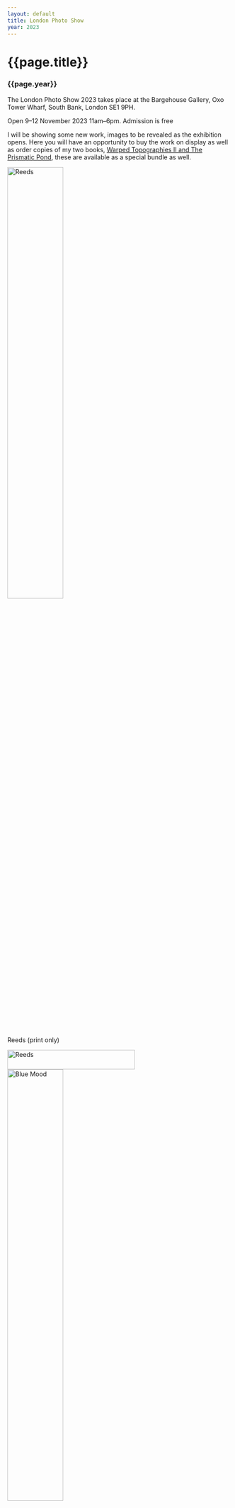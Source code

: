 ```yaml
---
layout: default
title: London Photo Show
year: 2023
---
```


# {{page.title}}

### {{page.year}}

The London Photo Show 2023 takes place at the Bargehouse Gallery, Oxo Tower Wharf, South Bank, London SE1 9PH.

Open 9–12 November 2023 11am–6pm. Admission is free

I will be showing some new work, images to be revealed as the exhibition opens. Here you will have an opportunity to buy the work on display as well as order copies of my two books, [Warped Topographies II and The Prismatic Pond](../books/warped-pond), these are available as a special bundle as well.



<img src="lps-01.webp" width="50%" height="50%" alt="Reeds" title="Reeds" />

Reeds (print only)

<a href="https://buy.stripe.com/4gw6p20Wcaj9cWQ9AQ">
	<img src="../assets/buy.svg" width="288px" height="44px" alt="Reeds" title="Reeds" />
</a>


<img src="lps-02.webp" width="50%" height="50%" alt="Blue Mood" title="Blue Mood" />

Blue Mood (print only)

<a href="https://buy.stripe.com/4gw6p20Wcaj9cWQ9AQ">
	<img src="../assets/buy.svg" width="288px" height="44px" alt="Blue Mood" title="Blue Mood" />
</a>


<img src="lps-03.webp" width="50%" height="50%" alt="Ripple Reflections" title="Ripple Reflections" />

Ripple Reflections (print only)

<a href="https://buy.stripe.com/4gw6p20Wcaj9cWQ9AQ">
	<img src="../assets/buy.svg" width="288px" height="44px" alt="Ripple Reflections" title="Ripple Reflections" />
</a>


![{{page.title}}](lps-04.webp "{{page.title}}")

Down is the New Up (print only)

<a href="https://buy.stripe.com/4gw6p20Wcaj9cWQ9AQ">
	<img src="../assets/buy.svg" width="288px" height="44px" alt="Down is the New Up" title="Down is the New Up" />
</a>

![{{page.title}}](lps-05.webp "{{page.title}}")

Weird Fishes (print only)

<a href="https://buy.stripe.com/4gw6p20Wcaj9cWQ9AQ">
	<img src="../assets/buy.svg" width="288px" height="44px" alt="Weird Fishes" title="Weird Fishes" />
</a>

![{{page.title}}](lps-06.webp "{{page.title}}")

I'll hit the bottom and escape (print only)

<a href="https://buy.stripe.com/4gw6p20Wcaj9cWQ9AQ">
	<img src="../assets/buy.svg" width="288px" height="44px" alt="I'll hit the bottom and escape" title="DI'll hit the bottom and escape" />
</a>

### Galleries

<div class="grid">
   <div>
   		<a href="ghosts-of-the-broomway">
			<img src="../assets/galleries/ghosts-of-the-broomway.webp" alt="Ghosts of the Broomway" title="Ghosts of the Broomway" />
			<span class="gallerytitle">Ghosts of the Broomway</span>
		</a>
   	</div>
   <div>
   		<a href="motion-stills">
			<img src="../assets/galleries/motion-stills.webp" alt="Motion Stills" title="Motion Stills" />
			<span class="gallerytitle">Motion Stills</span>
		</a>
   	</div>
   <div>
  	 <a href="obscured-perception">
			<img src="../assets/galleries/obscured-perception.webp" alt="Obscured Perception" title="Obscured Perception" />
			<span class="gallerytitle">Obscured Perception</span>
		</a>
  	</div>
   <div>
   		<a href="in-the-morning-soft-is-the-light">
			<img src="../assets/galleries/in-the-morning-soft-is-the-light.webp" alt="In the Morning, Soft is the Light" title="In the Morning, Soft is the Light" />
			<span class="gallerytitle">In the Morning,<br />Soft is the Light</span>
		</a>
	</div>
	<div>
		<a href="one-misty-may-morning-as-i-set-out">
			<img src="../assets/galleries/one-misty-may-morning-as-i-set-out.webp" alt="Shazam Home Screen" title="Shazam Home Screen" />
			<span class="gallerytitle">One Misty May Morning as I Set Out</span>
		</a>
	</div>
	<div>
		<a href="an-early-morning-walk-one-day-in-spring">
			<img src="../assets/galleries/an-early-morning-walk-one-day-in-spring.webp" alt="An Early Morning Walk, One Day in Spring" title="An Early Morning Walk, One Day in Spring" />
			<span class="gallerytitle">An Early Morning Walk, One Day in Spring</span>
		</a>
	</div>
	<div>
		<a href="warped-topographies">
			<img src="../assets/galleries/warped-topographies.webp" alt="Warped Topographies" title="Warped Topographies" />
			<span class="gallerytitle">Warped Topographies</span>
		</a>
	</div>
		<div>
		<a href="the-most-gigantic-lying-mouth-of-all-time-iii">
			<img src="../assets/galleries/the-most-gigantic-lying-mouth-of-all-time-iii.webp" alt="The Most Gigantic Lying Mouth of All Time III" title="The Most Gigantic Lying Mouth of All Time III" />
			<span class="gallerytitle">The Most Gigantic Lying Mouth of All Time III</span>
		</a>
	</div>
	<div>
		<a href="the-prismatic-pond">
			<img src="../assets/galleries/the-prismatic-pond.webp" alt="The Prismatic Pond" title="The Prismatic Pond" />
			<span class="gallerytitle">The Prismatic Pond</span>
		</a>
	</div>
	<div>
		<a href="life-in-a-glass-house">
			<img src="../assets/galleries/life-in-a-glass-house.webp" alt="Life in a Glass House" title="Life in a Glass House" />
			<span class="gallerytitle">Life in a Glass House</span>
		</a>
	</div>
		<div>
		<a href="abstract-grasses">
			<img src="../assets/galleries/abstract-grasses.webp" alt="Abstract Grasses" title="Abstract Grasses" />
			<span class="gallerytitle">Abstract Grasses</span>
		</a>
	</div>
	<div>
		<a href="those-lost-souls">
			<img src="../assets/galleries/those-lost-souls.webp" alt="Those Lost Souls" title="Those Lost Souls" />
			<span class="gallerytitle">Those Lost Souls</span>
		</a>
	</div>
	<div>
		<a href="intimate-lansdcapes">
			<img src="../assets/galleries/intimate-landscapes.webp" alt="Intimate Landscapes" title="Intimate Landscapes" />
			<span class="gallerytitle">Intimate Landscapes</span>
		</a>
	</div>
	<div>
		<a href="luxury-models">
			<img src="../assets/galleries/luxury-models.webp" alt="Luxury Models" title="Luxury Models" />
			<span class="gallerytitle">Luxury Models</span>
		</a>
	</div>
</div>

